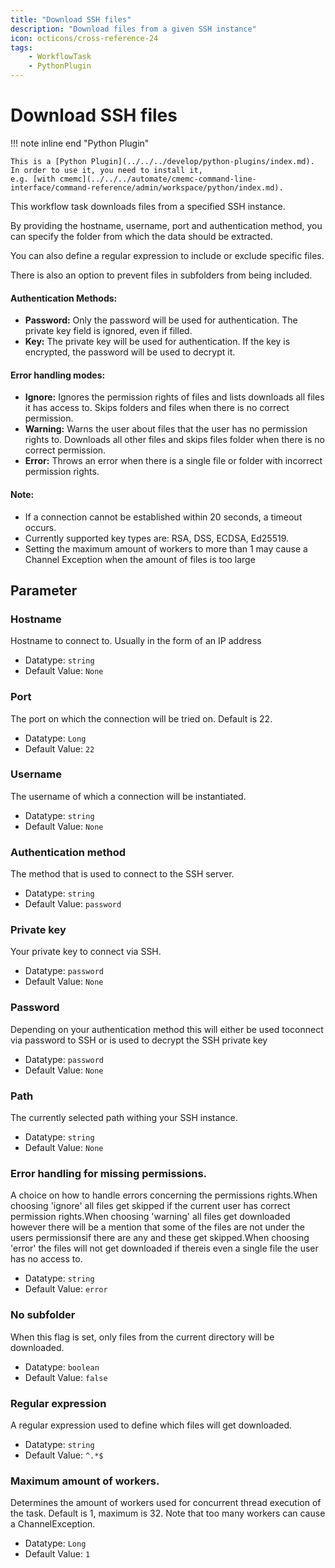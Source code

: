 ```yaml
---
title: "Download SSH files"
description: "Download files from a given SSH instance"
icon: octicons/cross-reference-24
tags: 
    - WorkflowTask
    - PythonPlugin
---
```

# Download SSH files
<!-- This file was generated - DO NOT CHANGE IT MANUALLY -->

!!! note inline end "Python Plugin"

    This is a [Python Plugin](../../../develop/python-plugins/index.md).
    In order to use it, you need to install it,
    e.g. [with cmemc](../../../automate/cmemc-command-line-interface/command-reference/admin/workspace/python/index.md).


This workflow task downloads files from a specified SSH instance.

By providing the hostname, username, port and authentication method, you can specify the
folder from which the data should be extracted.

You can also define a regular expression to include or exclude specific files.

There is also an option to prevent files in subfolders from being included.

#### Authentication Methods:
* **Password:** Only the password will be used for authentication. The private key field is
ignored, even if filled.
* **Key:** The private key will be used for authentication. If the key is encrypted, the password
will be used to decrypt it.

#### Error handling modes:
* **Ignore:** Ignores the permission rights of files and lists downloads all files it has access to.
Skips folders and files when there is no correct permission.
* **Warning:** Warns the user about files that the user has no permission rights to. Downloads
all other files and skips files folder when there is no correct permission.
* **Error:** Throws an error when there is a single file or folder with incorrect permission rights.

#### Note:
* If a connection cannot be established within 20 seconds, a timeout occurs.
* Currently supported key types are: RSA, DSS, ECDSA, Ed25519.
* Setting the maximum amount of workers to more than 1 may cause a Channel Exception when
the amount of files is too large
    

## Parameter

### Hostname

Hostname to connect to. Usually in the form of an IP address

- Datatype: `string`
- Default Value: `None`



### Port

The port on which the connection will be tried on. Default is 22.

- Datatype: `Long`
- Default Value: `22`



### Username

The username of which a connection will be instantiated.

- Datatype: `string`
- Default Value: `None`



### Authentication method

The method that is used to connect to the SSH server.

- Datatype: `string`
- Default Value: `password`



### Private key

Your private key to connect via SSH.

- Datatype: `password`
- Default Value: `None`



### Password

Depending on your authentication method this will either be used toconnect via password to SSH or is used to decrypt the SSH private key

- Datatype: `password`
- Default Value: `None`



### Path

The currently selected path withing your SSH instance.

- Datatype: `string`
- Default Value: `None`



### Error handling for missing permissions.

A choice on how to handle errors concerning the permissions rights.When choosing 'ignore' all files get skipped if the current user has correct permission rights.When choosing 'warning' all files get downloaded however there will be a mention that some of the files are not under the users permissionsif there are any and these get skipped.When choosing 'error' the files will not get downloaded if thereis even a single file the user has no access to.

- Datatype: `string`
- Default Value: `error`



### No subfolder

When this flag is set, only files from the current directory will be downloaded.

- Datatype: `boolean`
- Default Value: `false`



### Regular expression

A regular expression used to define which files will get downloaded.

- Datatype: `string`
- Default Value: `^.*$`



### Maximum amount of workers.

Determines the amount of workers used for concurrent thread execution of the task. Default is 1, maximum is 32. Note that too many workers can cause a ChannelException.

- Datatype: `Long`
- Default Value: `1`




